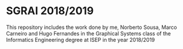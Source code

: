 # SGRAI 2018/2019 #

This repository includes the work done by me, Norberto Sousa, Marco Carneiro and Hugo Fernandes in the Graphical Systems class of the Informatics Engineering degree at ISEP in the year 2018/2019
